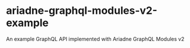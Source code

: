 # ariadne-graphql-modules-v2-example
An example GraphQL API implemented with Ariadne GraphQL Modules v2
